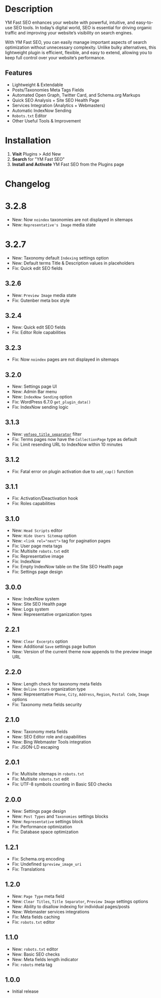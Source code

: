 # Description

YM Fast SEO enhances your website with powerful, intuitive, and easy-to-use SEO tools. In today’s digital world, SEO is essential for driving organic traffic and improving your website’s visibility on search engines.

With YM Fast SEO, you can easily manage important aspects of search optimization without unnecessary complexity. Unlike bulky alternatives, this lightweight plugin is efficient, flexible, and easy to extend, allowing you to keep full control over your website’s performance.

## Features

* Lightweight & Extendable
* Posts/Taxonomies Meta Tags Fields
* Automated Open Graph, Twitter Card, and Schema.org Markups
* Quick SEO Analysis + Site SEO Health Page
* Services Integration (Analytics + Webmasters)
* Automatic IndexNow Sending
* `Robots.txt` Editor
* Other Useful Tools & Improvement

# Installation

1. **Visit** Plugins > Add New
1. **Search** for "YM Fast SEO"
1. **Install and Activate** YM Fast SEO from the Plugins page

# Changelog

# 3.2.8
* New: Now `noindex` taxonomies are not displayed in sitemaps
* New: `Representative's Image` media state

# 3.2.7
* New: Taxonomy default `Indexing` settings option
* New: Default terms Title & Description values in placeholders
* Fix: Quick edit SEO fields

## 3.2.6
* New: `Preview Image` media state
* Fix: Gutenber meta box style

## 3.2.4
* New: Quick edit SEO fields
* Fix: Editor Role capabilities

## 3.2.3
* Fix: Now `noindex` pages are not displayed in sitemaps

## 3.2.0
* New: Settings page UI
* New: Admin Bar menu
* New: `IndexNow Sending` option
* Fix: WordPress 6.7.0 `get_plugin_data()`
* Fix: IndexNow sending logic

## 3.1.3
* New: [`ymfseo_title_separator`](https://yanmet.com/blog/ym-fast-seo-wordpress-plugin-documentation) filter
* Fix: Terms pages now have the `CollectionPage` type as default
* Fix: Limit resending URL to IndexNow within 10 minutes

## 3.1.2
* Fix: Fatal error on plugin activation due to `add_cap()` function

## 3.1.1
* Fix: Activation/Deactivation hook
* Fix: Roles capabilities

## 3.1.0
* New: `Head Scripts` editor
* New: `Hide Users Sitemap` option
* New: `<link rel="next">` tag for pagination pages
* Fix: User page meta tags
* Fix: Multisite `robots.txt` edit
* Fix: Representative image
* Fix: IndexNow
* Fix: Empty IndexNow table on the Site SEO Health page
* Fix: Settings page design

## 3.0.0
* New: IndexNow system
* New: Site SEO Health page
* New: Logs system
* New: Representative organization types

## 2.2.1
* New: `Clear Excerpts` option
* New: Additional `Save` settings page button
* New: Version of the current theme now appends to the preview image URL

## 2.2.0
* New: Length check for taxonomy meta fields
* New: `Online Store` organization type
* New: Representative `Phone`, `City`, `Address`, `Region`, `Postal Code`, `Image` options
* Fix: Taxonomy meta fields security

## 2.1.0
* New: Taxonomy meta fields
* New: SEO Editor role and capabilities
* New: Bing Webmaster Tools integration
* Fix: JSON-LD escaping

## 2.0.1
* Fix: Multisite sitemaps in `robots.txt`
* Fix: Multisite `robots.txt` edit
* Fix: UTF-8 symbols counting in Basic SEO checks

## 2.0.0
* New: Settings page design
* New: `Post Types` and `Taxonomies` settings blocks
* New: `Representative` settings block
* Fix: Performance optimization
* Fix: Database space optimization

## 1.2.1
* Fix: Schema.org encoding
* Fix: Undefined `$preview_image_uri`
* Fix: Translations

## 1.2.0
* New: `Page Type` meta field
* New: `Clear Titles`, `Title Separator`, `Preview Image` settings options
* New: Ability to disallow indexing for individual pages/posts
* New: Webmaster services integrations
* Fix: Meta fields caching
* Fix: `robots.txt` editor

## 1.1.0
* New: `robots.txt` editor
* New: Basic SEO checks
* New: Meta fields length indicator
* Fix: `robots` meta tag

## 1.0.0
* Initial release